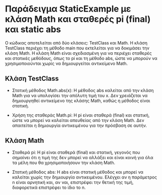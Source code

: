# Παράδειγμα StaticExample με κλάση Math και σταθερές pi (final) και static abs

Ο κώδικας αποτελείται από δύο κλάσεις: TestClass και Math. Η κλάση TestClass περιέχει τη μέθοδο main που εκτελείται για να δοκιμάσει την κλάση Math. Η κλάση Math είναι σχεδιασμένη για να περιέχει σταθερές και στατικές μεθόδους, όπως το pi και τη μέθοδο abs, ώστε να μπορούν να χρησιμοποιούνται χωρίς να δημιουργείται αντικείμενο Math.

## Κλάση TestClass

- Στατική μέθοδος Math.abs(x): Η μέθοδος abs καλείται από την κλάση Math για να υπολογίσει την απόλυτη τιμή του x. Δεν χρειάζεται να δημιουργηθεί αντικείμενο της κλάσης Math, καθώς η μέθοδος είναι στατική.   

- Χρήση της σταθεράς Math.pi: Η pi είναι σταθερά (final) και στατική, ώστε να μπορεί να καλείται απευθείας από την κλάση Math. Δεν απαιτείται η δημιουργία αντικειμένου για την πρόσβαση σε αυτήν.   

## Κλάση Math

- Σταθερά pi: Η pi είναι σταθερά (final) και στατική, γεγονός που σημαίνει ότι η τιμή της δεν μπορεί να αλλάξει και είναι κοινή για όλα τα μέλη που θα χρησιμοποιήσουν την κλάση Math.   

- Στατική μέθοδος abs: Η abs είναι στατική μέθοδος και μπορεί να καλείται χωρίς την δημιουργία αντικειμένου. Ελέγχει αν η παράμετρος n είναι αρνητική και, αν ναι, επιστρέφει την θετική της τιμή, διαφορετικά επιστρέφει το ίδιο το n.   
